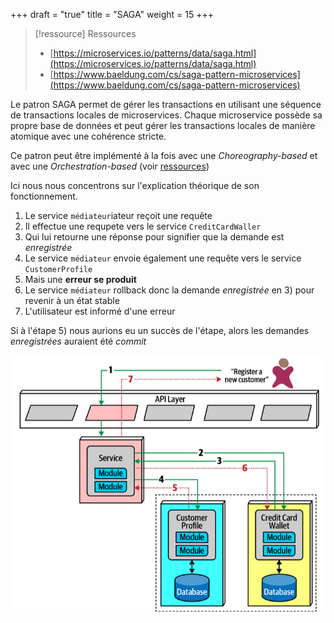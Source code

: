 +++
draft = "true"
title = "SAGA"
weight = 15
+++

> [!ressource] Ressources
> - [https://microservices.io/patterns/data/saga.html](https://microservices.io/patterns/data/saga.html)
> - [https://www.baeldung.com/cs/saga-pattern-microservices](https://www.baeldung.com/cs/saga-pattern-microservices)

Le patron SAGA permet de gérer les transactions en utilisant une séquence de transactions locales de microservices. Chaque microservice possède sa propre base de données et peut gérer les transactions locales de manière atomique avec une cohérence stricte.

Ce patron peut être implémenté à la fois avec une _Choreography-based_ et avec une _Orchestration-based_ (voir [ressources](https://microservices.io/patterns/data/saga.html))

Ici nous nous concentrons sur l'explication théorique de son fonctionnement.

1. Le service `médiateur`iateur reçoit une requête
2. Il effectue une requpete vers le service `CreditCardWaller`
3. Qui lui retourne une réponse pour signifier que la demande est _enregistrée_
4. Le service `médiateur` envoie également une requête vers le service `CustomerProfile`
5. Mais une **erreur se produit**
6. Le service `médiateur` rollback donc la demande _enregistrée_ en 3) pour revenir à un état stable
7. L'utilisateur est informé d'une erreur

Si à l'étape 5) nous aurions eu un succès de l'étape, alors les demandes _enregistrées_ auraient été _commit_

![SAGA](images/SAGA.png?width=35pc)
